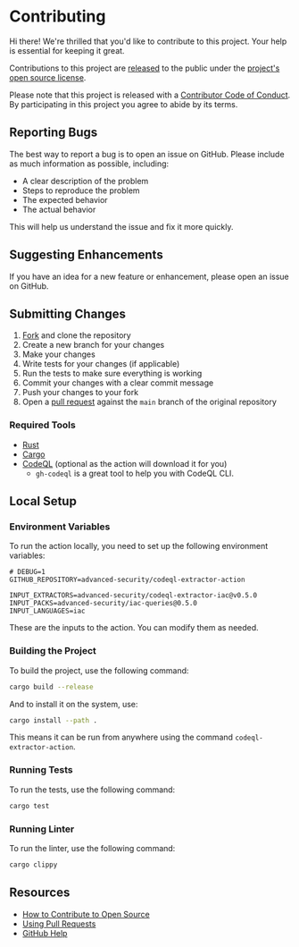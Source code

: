 # Contributing

Hi there! We're thrilled that you'd like to contribute to this project. Your help is essential for keeping it great.

Contributions to this project are [released](https://help.github.com/articles/github-terms-of-service/#6-contributions-under-repository-license) to the public under the [project's open source license][license].

Please note that this project is released with a [Contributor Code of Conduct][code-of-conduct]. By participating in this project you agree to abide by its terms.

## Reporting Bugs

The best way to report a bug is to open an issue on GitHub. Please include as much information as possible, including:

- A clear description of the problem
- Steps to reproduce the problem
- The expected behavior
- The actual behavior

This will help us understand the issue and fix it more quickly.

## Suggesting Enhancements

If you have an idea for a new feature or enhancement, please open an issue on GitHub.

## Submitting Changes

1. [Fork][fork] and clone the repository
2. Create a new branch for your changes
3. Make your changes
4. Write tests for your changes (if applicable)
5. Run the tests to make sure everything is working
6. Commit your changes with a clear commit message
7. Push your changes to your fork
8. Open a [pull request][pr] against the `main` branch of the original repository

### Required Tools

- [Rust](https://www.rust-lang.org/tools/install)
- [Cargo](https://doc.rust-lang.org/cargo/getting-started/installation.html)
- [CodeQL](https://codeql.github.com/docs/codeql-cli/getting-started/) (optional as the action will download it for you)
  - `gh-codeql` is a great tool to help you with CodeQL CLI.

## Local Setup

### Environment Variables

To run the action locally, you need to set up the following environment variables:

```env
# DEBUG=1
GITHUB_REPOSITORY=advanced-security/codeql-extractor-action

INPUT_EXTRACTORS=advanced-security/codeql-extractor-iac@v0.5.0
INPUT_PACKS=advanced-security/iac-queries@0.5.0
INPUT_LANGUAGES=iac
```

These are the inputs to the action. You can modify them as needed.

### Building the Project

To build the project, use the following command:

```bash
cargo build --release
```

And to install it on the system, use:

```bash
cargo install --path .
```

This means it can be run from anywhere using the command `codeql-extractor-action`.

### Running Tests

To run the tests, use the following command:

```bash
cargo test
```

### Running Linter

To run the linter, use the following command:

```bash
cargo clippy
```

## Resources

- [How to Contribute to Open Source](https://opensource.guide/how-to-contribute/)
- [Using Pull Requests](https://help.github.com/articles/about-pull-requests/)
- [GitHub Help](https://help.github.com)

[fork]: https://github.com/advanced-security/codeql-extractor-action/fork
[pr]: https://github.com/advanced-security/codeql-extractor-action/compare
[license]: https://github.com/advanced-security/codeql-extractor-action/tree/main/LICENSE
[code-of-conduct]: https://github.com/advanced-security/codeql-extractor-action/tree/main?tab=coc-ov-file
